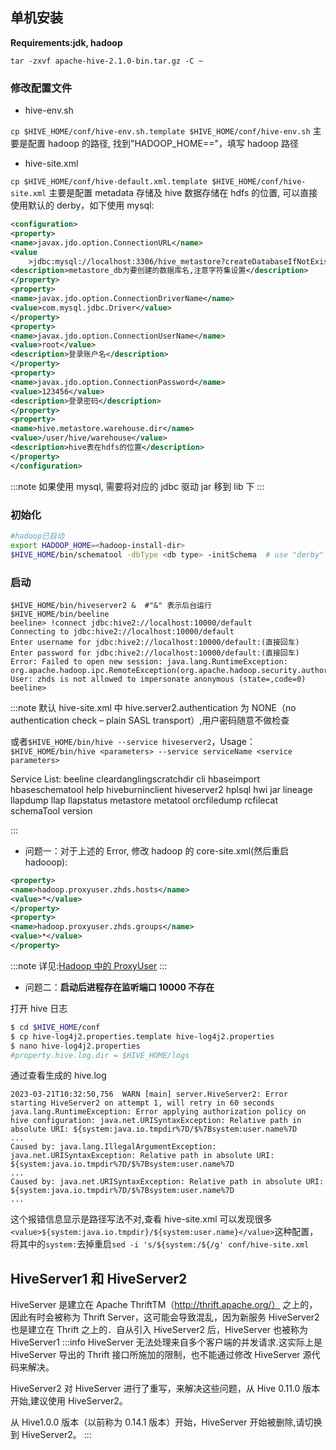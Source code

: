 ## 单机安装

**Requirements:jdk, hadoop**

`tar -zxvf apache-hive-2.1.0-bin.tar.gz -C ~`

### 修改配置文件

- hive-env.sh

`cp $HIVE_HOME/conf/hive-env.sh.template $HIVE_HOME/conf/hive-env.sh`
主要是配置 hadoop 的路径, 找到"HADOOP_HOME=="，填写 hadoop 路径

- hive-site.xml

`cp $HIVE_HOME/conf/hive-default.xml.template $HIVE_HOME/conf/hive-site.xml`
主要是配置 metadata 存储及 hive 数据存储在 hdfs 的位置, 可以直接使用默认的 derby，如下使用 mysql:

```xml
<configuration>
<property>
<name>javax.jdo.option.ConnectionURL</name>
<value
    >jdbc:mysql://localhost:3306/hive_metastore?createDatabaseIfNotExist=true&amp;characterEncoding=UTF-8&amp;useSSL=false</value>
<description>metastore_db为要创建的数据库名,注意字符集设置</description>
</property>
<property>
<name>javax.jdo.option.ConnectionDriverName</name>
<value>com.mysql.jdbc.Driver</value>
</property>
<property>
<name>javax.jdo.option.ConnectionUserName</name>
<value>root</value>
<description>登录账户名</description>
</property>
<property>
<name>javax.jdo.option.ConnectionPassword</name>
<value>123456</value>
<description>登录密码</description>
</property>
<property>
<name>hive.metastore.warehouse.dir</name>
<value>/user/hive/warehouse</value>
<description>hive表在hdfs的位置</description>
</property>
</configuration>
```

:::note
如果使用 mysql, 需要将对应的 jdbc 驱动 jar 移到 lib 下
:::

### 初始化

```bash
#hadoop已启动
export HADOOP_HOME=<hadoop-install-dir>
$HIVE_HOME/bin/schematool -dbType <db type> -initSchema  # use "derby" as db type or "mysql"
```

### 启动

```log
$HIVE_HOME/bin/hiveserver2 &  #"&" 表示后台运行
$HIVE_HOME/bin/beeline
beeline> !connect jdbc:hive2://localhost:10000/default
Connecting to jdbc:hive2://localhost:10000/default
Enter username for jdbc:hive2://localhost:10000/default:(直接回车)
Enter password for jdbc:hive2://localhost:10000/default:(直接回车)
Error: Failed to open new session: java.lang.RuntimeException: org.apache.hadoop.ipc.RemoteException(org.apache.hadoop.security.authorize.AuthorizationException): User: zhds is not allowed to impersonate anonymous (state=,code=0)
beeline>
```

:::note
默认 hive-site.xml 中 hive.server2.authentication 为 NONE（no authentication check – plain SASL transport）,用户密码随意不做检查

或者`$HIVE_HOME/bin/hive --service hiveserver2`，Usage：`$HIVE_HOME/bin/hive <parameters> --service serviceName <service parameters>`

Service List: beeline cleardanglingscratchdir cli hbaseimport hbaseschematool help hiveburninclient hiveserver2 hplsql hwi jar lineage llapdump llap llapstatus metastore metatool orcfiledump rcfilecat schemaTool version

:::

- 问题一：对于上述的 Error, 修改 hadoop 的 core-site.xml(然后重启 hadooop):

```xml
<property>
<name>hadoop.proxyuser.zhds.hosts</name>
<value>*</value>
</property>
<property>
<name>hadoop.proxyuser.zhds.groups</name>
<value>*</value>
</property>
```

:::note
详见:[Hadoop 中的 ProxyUser](./hadoop使用)
:::

- 问题二：**启动后进程存在监听端口 10000 不存在**

打开 hive 日志

```bash
$ cd $HIVE_HOME/conf
$ cp hive-log4j2.properties.template hive-log4j2.properties
$ nano hive-log4j2.properties
#property.hive.log.dir = $HIVE_HOME/logs
```

通过查看生成的 hive.log

```log
2023-03-21T10:32:50,756  WARN [main] server.HiveServer2: Error starting HiveServer2 on attempt 1, will retry in 60 seconds
java.lang.RuntimeException: Error applying authorization policy on hive configuration: java.net.URISyntaxException: Relative path in absolute URI: ${system:java.io.tmpdir%7D/$%7Bsystem:user.name%7D
...
Caused by: java.lang.IllegalArgumentException: java.net.URISyntaxException: Relative path in absolute URI: ${system:java.io.tmpdir%7D/$%7Bsystem:user.name%7D
...
Caused by: java.net.URISyntaxException: Relative path in absolute URI: ${system:java.io.tmpdir%7D/$%7Bsystem:user.name%7D
...
```

这个报错信息显示是路径写法不对,查看 hive-site.xml 可以发现很多`<value>${system:java.io.tmpdir}/${system:user.name}</value>`这种配置，将其中的`system:`去掉重启`sed -i 's/${system:/${/g' conf/hive-site.xml`

## HiveServer1 和 HiveServer2

HiveServer 是建立在 Apache ThriftTM（http://thrift.apache.org/） 之上的，因此有时会被称为 Thrift Server，这可能会导致混乱，因为新服务 HiveServer2 也是建立在 Thrift 之上的．自从引入 HiveServer2 后，HiveServer 也被称为 HiveServer1
:::info
HiveServer 无法处理来自多个客户端的并发请求.这实际上是 HiveServer 导出的 Thrift 接口所施加的限制，也不能通过修改 HiveServer 源代码来解决。

HiveServer2 对 HiveServer 进行了重写，来解决这些问题，从 Hive 0.11.0 版本开始,建议使用 HiveServer2。

从 Hive1.0.0 版本（以前称为 0.14.1 版本）开始，HiveServer 开始被删除,请切换到 HiveServer2。
:::

